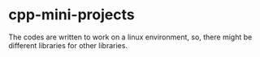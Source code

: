 # cpp-mini-projects
The codes are written to work on a linux environment, so, there might be different libraries for other libraries.
